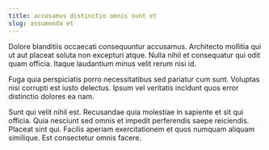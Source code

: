 ```yaml
---
title: accusamus distinctio omnis sunt et
slug: assumenda et
---
```


Dolore blanditiis occaecati consequuntur accusamus. Architecto mollitia qui ut aut placeat soluta non excepturi atque. Nulla nihil et consequatur qui odit quam officia. Itaque laudantium minus velit rerum nisi id.

Fuga quia perspiciatis porro necessitatibus sed pariatur cum sunt. Voluptas nisi corrupti est iusto delectus. Ipsum vel veritatis incidunt quos error distinctio dolores ea nam.

Sunt qui velit nihil est. Recusandae quia molestiae in sapiente et sit qui officia. Quia nesciunt sed omnis et impedit perferendis saepe reiciendis. Placeat sint qui. Facilis aperiam exercitationem et quos numquam aliquam similique. Est consectetur omnis facere.
